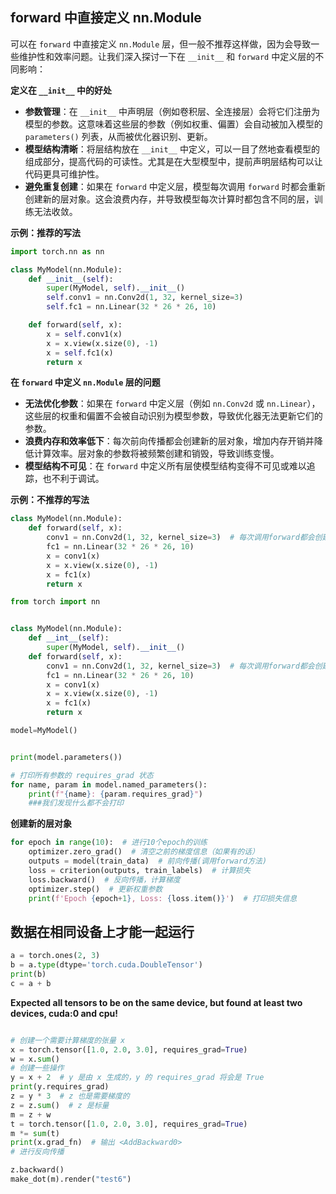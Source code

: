 ## forward 中直接定义 nn.Module

可以在 `forward` 中直接定义 `nn.Module` 层，但一般不推荐这样做，因为会导致一些维护性和效率问题。让我们深入探讨一下在 `__init__` 和 `forward` 中定义层的不同影响：

**定义在 `__init__` 中的好处**

   - **参数管理**：在 `__init__` 中声明层（例如卷积层、全连接层）会将它们注册为模型的参数。这意味着这些层的参数（例如权重、偏置）会自动被加入模型的 `parameters()` 列表，从而被优化器识别、更新。
   - **模型结构清晰**：将层结构放在 `__init__` 中定义，可以一目了然地查看模型的组成部分，提高代码的可读性。尤其是在大型模型中，提前声明层结构可以让代码更具可维护性。
   - **避免重复创建**：如果在 `forward` 中定义层，模型每次调用 `forward` 时都会重新创建新的层对象。这会浪费内存，并导致模型每次计算时都包含不同的层，训练无法收敛。

**示例：推荐的写法**

```python
import torch.nn as nn

class MyModel(nn.Module):
    def __init__(self):
        super(MyModel, self).__init__()
        self.conv1 = nn.Conv2d(1, 32, kernel_size=3)
        self.fc1 = nn.Linear(32 * 26 * 26, 10)

    def forward(self, x):
        x = self.conv1(x)
        x = x.view(x.size(0), -1)
        x = self.fc1(x)
        return x
```

**在 `forward` 中定义 `nn.Module` 层的问题**

   - **无法优化参数**：如果在 `forward` 中定义层（例如 `nn.Conv2d` 或 `nn.Linear`），这些层的权重和偏置不会被自动识别为模型参数，导致优化器无法更新它们的参数。
   - **浪费内存和效率低下**：每次前向传播都会创建新的层对象，增加内存开销并降低计算效率。层对象的参数将被频繁创建和销毁，导致训练变慢。
   - **模型结构不可见**：在 `forward` 中定义所有层使模型结构变得不可见或难以追踪，也不利于调试。

**示例：不推荐的写法**

```python
class MyModel(nn.Module):
    def forward(self, x):
        conv1 = nn.Conv2d(1, 32, kernel_size=3)  # 每次调用forward都会创建新的层
        fc1 = nn.Linear(32 * 26 * 26, 10)
        x = conv1(x)
        x = x.view(x.size(0), -1)
        x = fc1(x)
        return x
```

```python
from torch import nn


class MyModel(nn.Module):
    def __int__(self):
        super(MyModel, self).__init__()
    def forward(self, x):
        conv1 = nn.Conv2d(1, 32, kernel_size=3)  # 每次调用forward都会创建新的层
        fc1 = nn.Linear(32 * 26 * 26, 10)
        x = conv1(x)
        x = x.view(x.size(0), -1)
        x = fc1(x)
        return x

model=MyModel()


print(model.parameters())

# 打印所有参数的 requires_grad 状态
for name, param in model.named_parameters():
    print(f"{name}: {param.requires_grad}")
    ###我们发现什么都不会打印
```

**创建新的层对象**

```python
for epoch in range(10):  # 进行10个epoch的训练
    optimizer.zero_grad()  # 清空之前的梯度信息（如果有的话）
    outputs = model(train_data)  # 前向传播(调用forward方法)
    loss = criterion(outputs, train_labels)  # 计算损失
    loss.backward()  # 反向传播，计算梯度
    optimizer.step()  # 更新权重参数
    print(f'Epoch {epoch+1}, Loss: {loss.item()}')  # 打印损失信息
```

## 数据在相同设备上才能一起运行

```python
a = torch.ones(2, 3)
b = a.type(dtype='torch.cuda.DoubleTensor')
print(b)
c = a + b
```

**Expected all tensors to be on the same device, but found at least two devices, cuda:0 and cpu!**

```python

# 创建一个需要计算梯度的张量 x
x = torch.tensor([1.0, 2.0, 3.0], requires_grad=True)
w = x.sum()
# 创建一些操作
y = x + 2  # y 是由 x 生成的，y 的 requires_grad 将会是 True
print(y.requires_grad)
z = y * 3  # z 也是需要梯度的
z = z.sum()  # z 是标量
m = z + w
t = torch.tensor([1.0, 2.0, 3.0], requires_grad=True)
m *= sum(t)
print(x.grad_fn)  # 输出 <AddBackward0>
# 进行反向传播

z.backward()
make_dot(m).render("test6")
```

